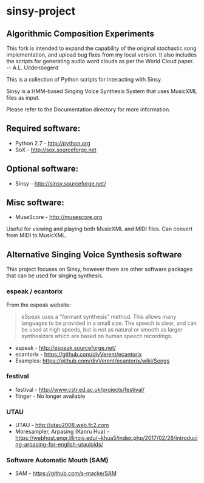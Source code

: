 # sinsy-project

## Algorithmic Composition Experiments

This fork is intended to expand the capability of the original stochastic song implementation, and upload bug fixes from my local version. It also includes the scripts for generating audio word clouds as per the World Cloud paper.
 -- A.L. Uitdenbogerd

This is a collection of Python scripts for interacting with Sinsy.

Sinsy is a HMM-based Singing Voice Synthesis System that uses MusicXML files
as input.

Please refer to the Documentation directory for more information.

## Required software:

- Python 2.7 - http://python.org
- SoX - http://sox.sourceforge.net

## Optional software:

- Sinsy - http://sinsy.sourceforge.net/

## Misc software:

- MuseScore - http://musescore.org

Useful for viewing and playing both MusicXML and MIDI files. Can convert from MIDI to MusicXML.

## Alternative Singing Voice Synthesis software

This project focuses on Sinsy, however there are other software packages
that can be used for singing synthesis.

### espeak / ecantorix

From the espeak website:

> eSpeak uses a "formant synthesis" method. This allows many languages to be provided in a small size. The speech is clear, and can be used at high speeds, but is not as natural or smooth as larger synthesizers which are based on human speech recordings.

- espeak - http://espeak.sourceforge.net/
- ecantorix - https://github.com/divVerent/ecantorix
- Examples: https://github.com/divVerent/ecantorix/wiki/Songs

### festival

- festival - http://www.cstr.ed.ac.uk/projects/festival/
- flinger - No longer available

### UTAU

- UTAU - http://utau2008.web.fc2.com
- Moresampler, Arpasing (Kanru Hua) - https://webhost.engr.illinois.edu/~khua5/index.php/2017/02/26/introducing-arpasing-for-english-utauloids/

### Software Automatic Mouth (SAM)

- SAM - https://github.com/s-macke/SAM


